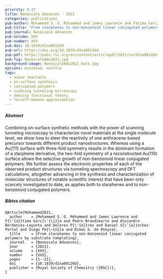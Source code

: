 ```yaml
---
priority: 0.17
title: Nanoscale Advances - 2021
categories: publications
pub-author: Mohammed S. G. Mohammed and James Lawrence and Fátima García, <u>Pedro Brandimarte</u>, Alejandro Berdonces-Layunta and Dolores Pérez and Daniel Sánchez-Portal and Diego Peña and Dimas G. de Oteyza
pub-title: "From starphenes to non-benzenoid linear conjugated polymers by substrate templating"
pub-journal: Nanoscale Advances
pub-volume: XXX
pub-number: XXX
pub-doi: 10.1039/d1na00126d
pub-url: https://doi.org/10.1039/d1na00126d
pub-pdf: https://pubs.rsc.org/en/content/articlepdf/2021/na/d1na00126d
pub-fig: NanoscaleAdv2021.jpg
background-image: NanoscaleAdv2021_back.jpg
options: minihead, notitle
tags:
  - acene reactants
  - on-surface synthesis
  - conjugated polymers
  - scanning tunneling microscopy
  - density functional theory
  - Tersoff-Hamann approximation
---
```


##### Abstract

Combining on-surface synthetic methods with the power of scanning tunneling microscopy to characterize novel materials at the single molecule level, we show how to steer the reactivity of one anthracene-based precursor towards different product nanostructures.
Whereas using a Au(111) surface with three-fold symmetry results in the dominant formation of a starphene derivative, the two-fold symmetry of a reconstructed Au(110) surface allows the selective growth of non-benzenoid linear conjugated polymers.
We further assess the electronic properties of each of the observed product structures via tunneling spectroscopy and DFT calculations, altogether advancing in the synthesis and characterization of molecular structures of notable scientific interest that have been only scarcely investigated to date, as applies both to starphenes and to non-benzenoid conjugated polymers.

##### Bibtex citation

```
@Article{Mohammed2021,
  author    = {Mohammed S. G. Mohammed and James Lawrence and F{\'{a}}tima Garc{\'{\i}}a and Pedro Brandimarte and Alejandro Berdonces-Layunta and Dolores P{\'{e}}rez and Daniel S{\'{a}}nchez-Portal and Diego Pe{\~{n}}a and Dimas G. de Oteyza},
  title     = {From starphenes to non-benzenoid linear conjugated polymers by substrate templating},
  journal   = {Nanoscale Advances},
  year      = {2021},
  volume    = {XXX},
  number    = {XXX},
  pages     = {1--21},
  doi       = {10.1039/d1na00126d},
  publisher = {Royal Society of Chemistry ({RSC})},
}
```
